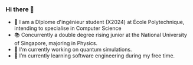 ### Hi there 👋

- 📖 I am a Dîplome d'ingénieur student (X2024) at École Polytechnique, intending to specialise in Computer Science
- 📚 Concurrently a double degree rising junior at the National University of Singapore, majoring in Physics.
- 🔭 I'm currently working on quantum simulations.
- 🌱 I’m currently learning software engineering during my free time.
  
<!--
**syralie/syralie** is a ✨ _special_ ✨ repository because its `README.md` (this file) appears on your GitHub profile.

Here are some ideas to get you started:

- 🔭 I’m currently working on ...
- 🌱 I’m currently learning ...
- 👯 I’m looking to collaborate on ...
- 🤔 I’m looking for help with ...
- 💬 Ask me about ...
- 📫 How to reach me: ...
- 😄 Pronouns: ...
- ⚡ Fun fact: ...
-->
